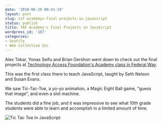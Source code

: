 ```yaml
---
date: '2010-06-20 00:41:19'
layout: post
slug: taf-academys-final-projects-in-javascript
status: publish
title: TAF Academy's Final Projects in JavaScript
wordpress_id: '187'
categories:
- Seattle
- Web Collective Inc
---
```


Alex Tokar, Yonas Seifu and Brian Gershon went down to check out the final projects at [Technology Access Foundation's Academy class in Federal Way](http://schools.fwps.org/taf/).

This was the first class there to teach JavaScript, taught by Seth Nelson and Susan Evans.

We saw Tic-Tac-Toe, a yo-yo animation, a Magic Eight Ball game, "guess that image", and even a slot machine.

The students did a fine job, and it was impressive to see what 10th grade students were able to learn and accomplish in a limited amount of time.

![Tic Tac Toe in JavaScript](/images/post/2010/06/tic-tac-toe-300x225.jpg)
